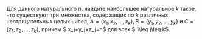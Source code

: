 Для данного натурального $n$, найдите наибольшее натуральное $k$ такое, что существуют три множества, содержащих по $k$ различных неотрицательных целых чисел, $A=\{x_1,x_2,\ldots,x_k\}, B=\{y_1,y_2,\ldots,y_k\}$ и $C=\{z_1,z_2,\ldots,z_k\}$, причем $ x_j+y_j+z_j=n$ для всех $ 1\leq j\leq k$.